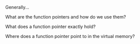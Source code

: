 
Generally...

What are the function pointers and how do we use them?

What does a function pointer exactly hold?

Where does a function pointer point to in the virtual memory?


